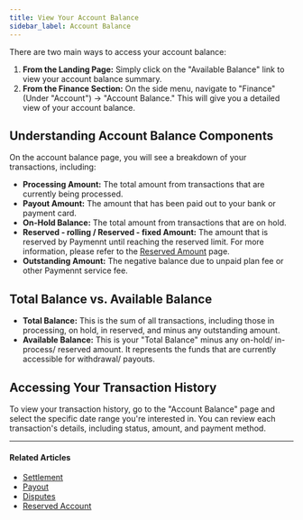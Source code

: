 ```yaml
---
title: View Your Account Balance
sidebar_label: Account Balance
---
```


There are two main ways to access your account balance:

1. **From the Landing Page:** Simply click on the "Available Balance" link to view your account balance summary.
2. **From the Finance Section:** On the side menu, navigate to "Finance" (Under "Account") -> "Account Balance." This will give you a detailed view of your account balance.

## Understanding Account Balance Components

On the account balance page, you will see a breakdown of your transactions, including:

* **Processing Amount:** The total amount from transactions that are currently being processed.
* **Payout Amount:** The amount that has been paid out to your bank or payment card.
* **On-Hold Balance:** The total amount from transactions that are on hold.
* **Reserved - rolling / Reserved - fixed Amount:** The amount that is reserved by Paymennt until reaching the reserved limit. For more information, please refer to the [<ins>Reserved Amount</ins>](../getting-started/reserved-account) page.
* **Outstanding Amount:** The negative balance due to unpaid plan fee or other Paymennt service fee.

## Total Balance vs. Available Balance

* **Total Balance:** This is the sum of all transactions, including those in processing, on hold, in reserved, and minus any outstanding amount.
* **Available Balance:** This is your "Total Balance" minus any on-hold/ in-process/ reserved amount. It represents the funds that are currently accessible for withdrawal/ payouts.

## Accessing Your Transaction History

To view your transaction history, go to the "Account Balance" page and select the specific date range you're interested in. You can review each transaction's details, including status, amount, and payment method.

***

#### Related Articles

* [<ins>Settlement</ins>](./settlement)
* [<ins>Payout</ins>](./payouts)
* [<ins>Disputes</ins>](./dispute-chargeback)
* [<ins>Reserved Account</ins>](../getting-started/reserved-account)
